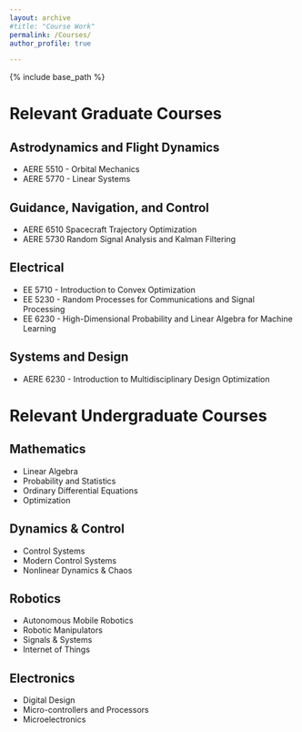 ```yaml
---
layout: archive
#title: "Course Work"
permalink: /Courses/
author_profile: true

---
```


{% include base_path %}

# Relevant Graduate Courses

## Astrodynamics and Flight Dynamics 
* AERE 5510 - Orbital Mechanics
* AERE 5770 - Linear Systems

## Guidance, Navigation, and Control
* AERE 6510 Spacecraft Trajectory Optimization
* AERE 5730 Random Signal Analysis and Kalman Filtering

## Electrical
* EE 5710 - Introduction to Convex Optimization
* EE 5230 - Random Processes for Communications and Signal Processing
* EE 6230 - High-Dimensional Probability and Linear Algebra for Machine Learning

## Systems and Design 
* AERE 6230 - Introduction to Multidisciplinary Design Optimization

# Relevant Undergraduate Courses

## Mathematics
* Linear Algebra
* Probability and Statistics
* Ordinary Differential Equations
* Optimization

## Dynamics & Control 
* Control Systems
* Modern Control Systems
* Nonlinear Dynamics & Chaos

## Robotics
* Autonomous Mobile Robotics
* Robotic Manipulators
* Signals & Systems
* Internet of Things

## Electronics
* Digital Design
* Micro-controllers and Processors
* Microelectronics
